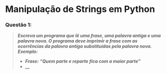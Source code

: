 # Manipulação de Strings em Python

### **Questão 1:**
> **_Escreva um programa que lê uma frase, uma palavra antiga e uma palavra nova. O
programa deve imprimir a frase com as ocorrências da palavra antiga substituídas pela
palavra nova.
Exemplo:_**
> - **_Frase: “Quem parte e reparte fica com a maior parte”_**
> - **__**
